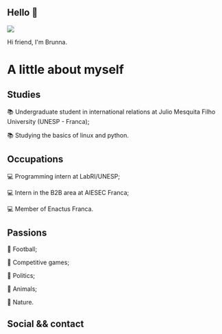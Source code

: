 ## Hello 👋

<p aling="center">
  <img src="https://www.hipdf.com/download-file?share_id=G84HutGspVKRLCUyPp_wjg" />
  </p>

Hi friend, I'm Brunna.

# A little about myself 

## Studies
📚 Undergraduate student in international relations at Julio Mesquita Filho University (UNESP - Franca);

📚 Studying the basics of linux and python.

## Occupations
💻 Programming intern at LabRI/UNESP;

💻 Intern in the B2B area at AIESEC Franca;

💻 Member of Enactus Franca.


## Passions
🥰 Football;

🥰 Competitive games;

🥰 Politics;

🥰 Animals;

🥰 Nature.


## Social && contact
